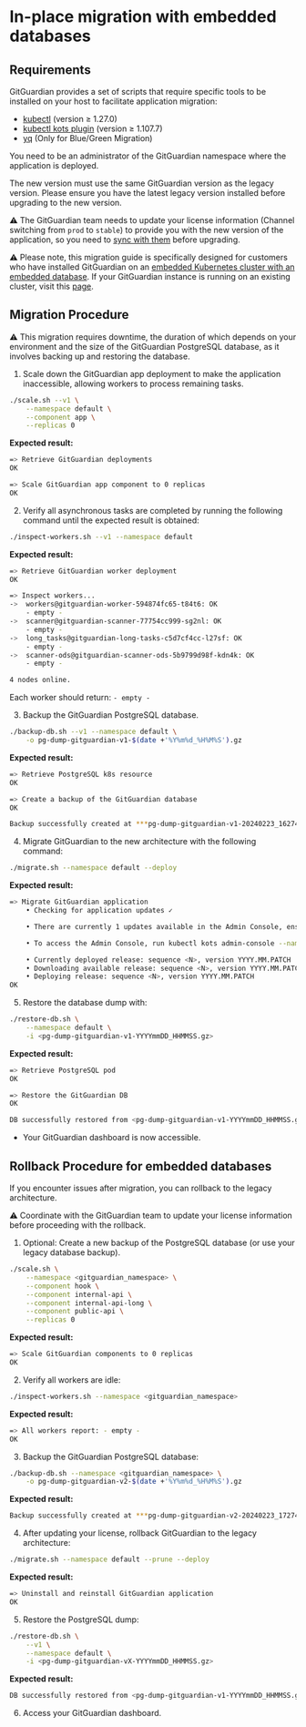 # In-place migration with embedded databases

## Requirements

GitGuardian provides a set of scripts that require specific tools to be installed on your host to facilitate application migration:

- [kubectl](https://kubernetes.io/docs/tasks/tools/#kubectl) (version ≥ 1.27.0)
- [kubectl kots plugin](https://docs.replicated.com/reference/kots-cli-getting-started#install) (version ≥ 1.107.7)
- [yq](https://mikefarah.gitbook.io/yq/) (Only for Blue/Green Migration)

You need to be an administrator of the GitGuardian namespace where the application is deployed.

The new version must use the same GitGuardian version as the legacy version. Please ensure you have the latest legacy version installed before upgrading to the new version.

⚠️ The GitGuardian team needs to update your license information (Channel switching from `prod` to `stable`) to provide you with the new version of the application, so you need to [sync with them](?subject=Migration+New+Architecture+in+place+migration+embedded) before upgrading.

⚠️ Please note, this migration guide is specifically designed for customers who have installed GitGuardian on an [embedded Kubernetes cluster with an embedded database](https://docs.gitguardian.com/self-hosting/installation/installation-embedded-cluster-legacy). If your GitGuardian instance is running on an existing cluster, visit this [page](./README.md).

## Migration Procedure

⚠️ This migration requires downtime, the duration of which depends on your environment and the size of the GitGuardian PostgreSQL database, as it involves backing up and restoring the database.

1. Scale down the GitGuardian app deployment to make the application inaccessible, allowing workers to process remaining tasks.

```bash
./scale.sh --v1 \
    --namespace default \
    --component app \
    --replicas 0
```

**Expected result:**

```bash
=> Retrieve GitGuardian deployments
OK

=> Scale GitGuardian app component to 0 replicas
OK
```

2. Verify all asynchronous tasks are completed by running the following command until the expected result is obtained:

```bash
./inspect-workers.sh --v1 --namespace default
```

**Expected result:**

```bash
=> Retrieve GitGuardian worker deployment
OK

=> Inspect workers...
->  workers@gitguardian-worker-594874fc65-t84t6: OK
    - empty -
->  scanner@gitguardian-scanner-77754cc999-sg2nl: OK
    - empty -
->  long_tasks@gitguardian-long-tasks-c5d7cf4cc-l27sf: OK
    - empty -
->  scanner-ods@gitguardian-scanner-ods-5b9799d98f-kdn4k: OK
    - empty -

4 nodes online.
```

Each worker should return: `- empty -`

3. Backup the GitGuardian PostgreSQL database.

```bash
./backup-db.sh --v1 --namespace default \
    -o pg-dump-gitguardian-v1-$(date +'%Y%m%d_%H%M%S').gz
```

**Expected result:**

```bash
=> Retrieve PostgreSQL k8s resource
OK

=> Create a backup of the GitGuardian database
OK

Backup successfully created at ***pg-dump-gitguardian-v1-20240223_162744.gz***
```

4. Migrate GitGuardian to the new architecture with the following command:

```bash
./migrate.sh --namespace default --deploy
```

**Expected result:**

```bash
=> Migrate GitGuardian application
    • Checking for application updates ✓  

    • There are currently 1 updates available in the Admin Console, ensuring latest is deployed

    • To access the Admin Console, run kubectl kots admin-console --namespace <gitguardian_namespace>

    • Currently deployed release: sequence <N>, version YYYY.MM.PATCH
    • Downloading available release: sequence <N>, version YYYY.MM.PATCH
    • Deploying release: sequence <N>, version YYYY.MM.PATCH
OK
```

5. Restore the database dump with:

```bash
./restore-db.sh \
    --namespace default \
    -i <pg-dump-gitguardian-v1-YYYYmmDD_HHMMSS.gz>
```

**Expected result:**

```bash
=> Retrieve PostgreSQL pod
OK

=> Restore the GitGuardian DB
OK

DB successfully restored from <pg-dump-gitguardian-v1-YYYYmmDD_HHMMSS.gz>
```

- Your GitGuardian dashboard is now accessible.

## Rollback Procedure for embedded databases

If you encounter issues after migration, you can rollback to the legacy architecture.

⚠️ Coordinate with the GitGuardian team to update your license information before proceeding with the rollback.

1. Optional: Create a new backup of the PostgreSQL database (or use your legacy database backup).

```bash
./scale.sh \
    --namespace <gitguardian_namespace> \
    --component hook \
    --component internal-api \
    --component internal-api-long \
    --component public-api \
    --replicas 0
```

**Expected result:**

```bash
=> Scale GitGuardian components to 0 replicas
OK
```

2. Verify all workers are idle:

```bash
./inspect-workers.sh --namespace <gitguardian_namespace>
```

**Expected result:**

```bash
=> All workers report: - empty -
OK
```

3. Backup the GitGuardian PostgreSQL database:

```bash
./backup-db.sh --namespace <gitguardian_namespace> \
    -o pg-dump-gitguardian-v2-$(date +'%Y%m%d_%H%M%S').gz
```

**Expected result:**

```bash
Backup successfully created at ***pg-dump-gitguardian-v2-20240223_172744.gz***
```

4. After updating your license, rollback GitGuardian to the legacy architecture:

```bash
./migrate.sh --namespace default --prune --deploy
```

**Expected result:**

```bash
=> Uninstall and reinstall GitGuardian application
OK
```

5. Restore the PostgreSQL dump:

```bash
./restore-db.sh \
    --v1 \
    --namespace default \
    -i <pg-dump-gitguardian-vX-YYYYmmDD_HHMMSS.gz>
```

**Expected result:**

```bash
DB successfully restored from <pg-dump-gitguardian-v1-YYYYmmDD_HHMMSS.gz>
```

6. Access your GitGuardian dashboard.
